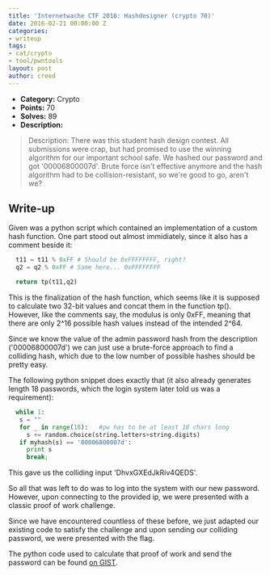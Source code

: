 ```yaml
---
title: 'Internetwache CTF 2016: Hashdesigner (crypto 70)'
date: 2016-02-21 00:00:00 Z
categories:
- writeup
tags:
- cat/crypto
- tool/pwntools
layout: post
author: creed
---
```


* **Category:** Crypto
* **Points:** 70
* **Solves:** 89
* **Description:**

> Description: There was this student hash design contest. All submissions were crap, but had promised to use the winning algorithm for our important school safe. We hashed our password and got '00006800007d'. Brute force isn't effective anymore and the hash algorithm had to be collision-resistant, so we're good to go, aren't we?

## Write-up

Given was a python script which contained an implementation of a custom hash function. One part stood out almost immidiately, since it also has a comment beside it:

```python
  t11 = t11 % 0xFF # Should be 0xFFFFFFFF, right?
  q2 = q2 % 0xFF # Same here... 0xFFFFFFFF

  return tp(t11,q2)
```
This is the finalization of the hash function, which seems like it is supposed to calculate two 32-bit values and concat them in the function tp().
However, like the comments say, the modulus is only 0xFF, meaning that there are only 2^16 possible hash values instead of the intended 2^64.

Since we know the value of the admin password hash from the description ('00006800007d') we can just use a brute-force approach to find a colliding hash, which due to the low number of possible hashes should be pretty easy.

The following python snippet does exactly that (it also already generates length 18 passwords, which the login system later told us was a requirement):

```python
  while 1:
   s = ""
   for _ in range(18):   #pw has to be at least 18 chars long
     s += random.choice(string.letters+string.digits)
   if myhash(s) == '00006800007d':
     print s
     break;
```
This gave us the colliding input 'DhvxGXEdJkRiv4QEDS'.

So all that was left to do was to log into the system with our new password. However, upon connecting to the provided ip, we were presented with a classic proof of work challenge.

Since we have encountered countless of these before, we just adapted our existing code to satisfy the challenge and upon sending our colliding password, we were presented with the flag.

The python code used to calculate that proof of work and send the password can be found [on GIST](https://gist.github.com/dkales/d396c0318d12e93d89fa).
